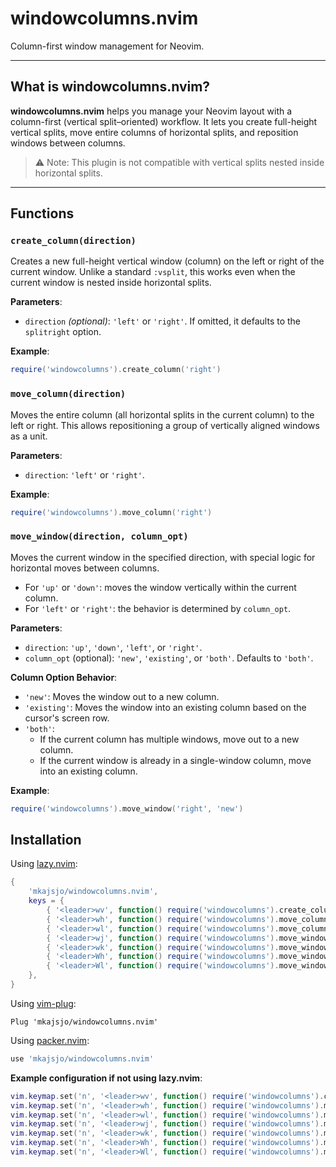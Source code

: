 # windowcolumns.nvim

Column-first window management for Neovim.

---

## What is windowcolumns.nvim?

**windowcolumns.nvim** helps you manage your Neovim layout with a column-first (vertical split–oriented) workflow.
It lets you create full-height vertical splits, move entire columns of horizontal splits, and reposition windows between columns.

> ⚠️ Note: This plugin is not compatible with vertical splits nested inside horizontal splits.

---

## Functions

### `create_column(direction)`

Creates a new full-height vertical window (column) on the left or right of the current window.
Unlike a standard `:vsplit`, this works even when the current window is nested inside horizontal splits.

**Parameters**:
- `direction` *(optional)*: `'left'` or `'right'`.
  If omitted, it defaults to the `splitright` option.

**Example**:
```lua
require('windowcolumns').create_column('right')
```

### `move_column(direction)`

Moves the entire column (all horizontal splits in the current column) to the left or right.
This allows repositioning a group of vertically aligned windows as a unit.

**Parameters**:
- `direction`: `'left'` or `'right'`.

**Example**:
```lua
require('windowcolumns').move_column('right')
```

### `move_window(direction, column_opt)`

Moves the current window in the specified direction, with special logic for horizontal moves between columns.

- For `'up'` or `'down'`: moves the window vertically within the current column.
- For `'left'` or `'right'`: the behavior is determined by `column_opt`.

**Parameters**:
- `direction`: `'up'`, `'down'`, `'left'`, or `'right'`.
- `column_opt` (optional): `'new'`, `'existing'`, or `'both'`. Defaults to `'both'`.

**Column Option Behavior**:

- `'new'`: Moves the window out to a new column.
- `'existing'`: Moves the window into an existing column based on the cursor's screen row.
- `'both'`:
    - If the current column has multiple windows, move out to a new column.
    - If the current window is already in a single-window column, move into an existing column.

**Example**:
```lua
require('windowcolumns').move_window('right', 'new')
```

## Installation

Using [lazy.nvim](https://github.com/folke/lazy.nvim):
```lua
{
    'mkajsjo/windowcolumns.nvim',
    keys = {
        { '<leader>wv', function() require('windowcolumns').create_column() end },
        { '<leader>wh', function() require('windowcolumns').move_column('left') end },
        { '<leader>wl', function() require('windowcolumns').move_column('right') end },
        { '<leader>wj', function() require('windowcolumns').move_window('down') end },
        { '<leader>wk', function() require('windowcolumns').move_window('up') end },
        { '<leader>Wh', function() require('windowcolumns').move_window('left') end },
        { '<leader>Wl', function() require('windowcolumns').move_window('right') end },
    },
}
```

Using [vim-plug](https://github.com/junegunn/vim-plug):
```viml
Plug 'mkajsjo/windowcolumns.nvim'
```

Using [packer.nvim](https://github.com/wbthomason/packer.nvim):
```lua
use 'mkajsjo/windowcolumns.nvim'
```

**Example configuration if not using lazy.nvim**:
```lua
vim.keymap.set('n', '<leader>wv', function() require('windowcolumns').create_column() end)
vim.keymap.set('n', '<leader>wh', function() require('windowcolumns').move_column('left') end)
vim.keymap.set('n', '<leader>wl', function() require('windowcolumns').move_column('right') end)
vim.keymap.set('n', '<leader>wj', function() require('windowcolumns').move_window('down') end)
vim.keymap.set('n', '<leader>wk', function() require('windowcolumns').move_window('up') end)
vim.keymap.set('n', '<leader>Wh', function() require('windowcolumns').move_window('left') end)
vim.keymap.set('n', '<leader>Wl', function() require('windowcolumns').move_window('right') end)
```
